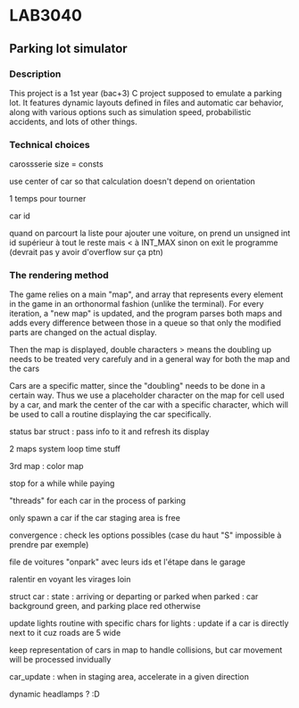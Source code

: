 # LAB3040 
## Parking lot simulator

### Description
This project is a 1st year (bac+3) C project supposed to emulate a parking lot. 
It features dynamic layouts defined in files and automatic car behavior, along
with various options such as simulation speed, probabilistic accidents, and
lots of other things. 


### Technical choices
carossserie size = consts 

use center of car so that calculation doesn't depend on orientation

1 temps pour tourner


car id


quand on parcourt la liste pour ajouter une voiture, on prend un unsigned int id supérieur à tout le reste mais < à INT_MAX sinon on exit le programme (devrait pas y avoir d'overflow sur ça ptn)



### The rendering method 

The game relies on a main "map", and array that represents every element in the game in an orthonormal fashion (unlike the terminal). 
For every iteration, a "new map" is updated, and the program parses both maps and adds every difference between those in a queue so that only the modified parts are changed on the actual display. 

Then the map is displayed, double characters > means the doubling up needs to be treated very carefuly and in a general way for both the map and the cars

Cars are a specific matter, since the "doubling" needs to be done in a certain way. Thus we use a placeholder character on the map for cell used by a car, and mark the center of the car with a specific character, which will be used to call a routine displaying the car specifically.



status bar struct : pass info to it and refresh its display


2 maps system 
loop time stuff

3rd map : color map


stop for a while while paying

"threads" for each car in the process of parking

only spawn a car if the car staging area is free


convergence : check les options possibles (case du haut "S" impossible à prendre par exemple)


file de voitures "onpark" avec leurs ids et l'étape dans le garage


ralentir en voyant les virages loin

struct car : state : arriving or departing or parked
when parked : car background green, and parking place red otherwise


update lights routine with specific chars for lights : update if a car is directly next to it cuz roads are 5 wide

keep representation of cars in map to handle collisions, but car movement will be processed invidually



car_update : when in staging area, accelerate in a given direction



dynamic headlamps ? :D 
